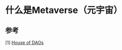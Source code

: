 # 什么是Metaverse（元宇宙）

## 参考

[1] [House of DAOs](https://wiki.metagame.wtf/docs/great-houses/house-of-daos)
